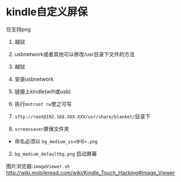 # kindle自定义屏保

仅支持png

1. 越狱
2. usbnetwork或者其他可以修改/usr目录下文件的方法

1. 越狱
2. 安装usbnetwork
3. 链接上kindle(wifi或usb)
4. 执行`mntroot rw`使之可写
5. `sftp://root@192.168.XXX.XXX/usr/share/blanket/`目录下
 1. `screensaver`屏保文件夹
  * 命名必须以 `bg_medium_ss<序号>.png`
 2. `bg_medium_defaultbg.png` 启动屏幕

图片浏览器:`imageViewer.sh` http://wiki.mobileread.com/wiki/Kindle_Touch_Hacking#Image_Viewer